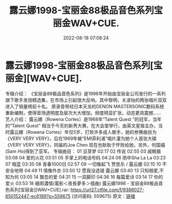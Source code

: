 ﻿---
title: 露云娜1998-宝丽金88极品音色系列宝丽金WAV+CUE.
date: 2022-08-18 07:08:24
categories: WAV车载音乐、镜像
tags: 华语中文
---
# 露云娜1998-宝丽金88极品音色系列[宝丽金][WAV+CUE].

专辑介绍：
《宝丽金88极品音色系列》是1996年开始由宝丽金公司发行的一系列旗下歌手发烧精选集，在市场上引起很大反响。其中黎明，关淑怡的两张唱片双双进入了销量榜前十名。
原录音带经日本天龙的DENON
MASTERSONIC数码系统重新编制，使得音场透明度及层次大大增加，频度明显扩张，动态更具震撼......
艺人介绍：
露云娜（Rowena Cortes）是1968年“Talent Quest ”的冠军，当年的“Talent Quest”
相当于今天的新秀大赛，在大会堂举行，由英文星报主办，当时露云娜（Rowena
Cortes）年仅5岁，打败许多成人歌手，她的参赛曲目为《VERY VERY
VERY》，后在1969年被“EMI菲利浦”唱片灌为她个人首张大碟《VERY VERY VERY》，同届的Joe Chen
现在也耿耿于怀败给她，另外，何国禧(Sam Ho)得到了亚军。
专辑曲目：
01 豆芽梦 02:17
02 传说 02:55
03 戚眼眉 03:08
04 爱的火花 03:51
05 手掌上的电话号码 04:24
06 雨中Sha La La 03:23
07 暗蓝 03:35
08 青春1000日 02:57
09 一切像起飞 贾思乐 / 露云娜 02:15
10 不安全地带 04:49
11 情像外衣 03:50
12 愿我没选错 露云娜 03:40
13 只知相爱,不知为何 03:05
14 飘忽的爱 04:31
15 一双脚印 04:36
16 每篇爱诗 03:14
17 你的爱火 03:53
18 細雨濃情(電影＜夜長夢多＞插曲)
露云娜1998 - 宝丽金88极品音色系列[宝丽金][WAV+CUE].rar:
https://url27.ctfile.com/f/9388027-650152447-ec6189?p=559675
(访问密码: 559675)
原文：[链接](https://blog.sina.com.cn/s/blog_1647c7e7601030ywy.html)